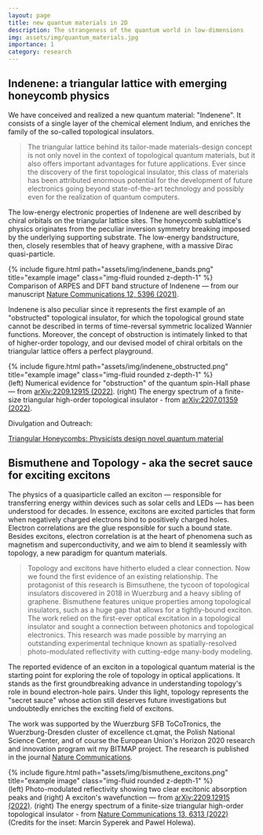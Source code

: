 ```yaml
---
layout: page
title: new quantum materials in 2D
description: The strangeness of the quantum world in low-dimensions
img: assets/img/quantum_materials.jpg
importance: 1
category: research
---
```



## Indenene: a triangular lattice with emerging honeycomb physics

We have conceived and realized a new quantum material: "Indenene". It consists of a single layer of the chemical element Indium, and enriches the family of the so-called topological insulators.

> The triangular lattice behind its tailor-made materials-design concept is not only novel in the context of topological quantum materials, but it also offers important advantages for future applications. Ever since the discovery of the first topological insulator, this class of materials has been attributed enormous potential for the development of future electronics going beyond state-of-the-art technology and possibly even for the realization of quantum computers.

The low-energy electronic properties of Indenene are well described by chiral orbitals on the triangular lattice sites. The honeycomb sublattice's physics originates from the peculiar inversion symmetry breaking
imposed by the underlying supporting substrate. The low-energy bandstructure, then, closely resembles that of heavy graphene, with a massive Dirac quasi-particle.

<div class="row">
    <div class="col-sm mt-3 mt-md-0">
        {% include figure.html path="assets/img/indenene_bands.png" title="example image" class="img-fluid rounded z-depth-1" %}
    </div>
</div>
<div class="caption">
    Comparison of ARPES and DFT band structure of Indenene — from our manuscript <a href='https://www.nature.com/articles/s41467-021-25627-y'>Nature Communications 12, 5396 (2021)</a>.
</div>

Indenene is also peculiar since it represents the first example of an "obstructed" topological insulator, for which the topological ground state cannot be described in terms of time-reversal symmetric localized Wannier functions.
Moreover, the concept of obstruction is intimately linked to that of higher-order topology, and our devised model of chiral orbitals on the triangular lattice offers a perfect playground.

<div class="row">
    <div class="col-sm mt-3 mt-md-0">
        {% include figure.html path="assets/img/indenene_obstructed.png" title="example image" class="img-fluid rounded z-depth-1" %}
    </div>
</div>
<div class="caption">
    (left) Numerical evidence for "obstruction" of the quantum spin-Hall phase — from <a href='https://arxiv.org/abs/2209.12915'>arXiv:2209.12915 (2022)</a>. (right) The energy spectrum of a finite-size triangular high-order topological insulator - from <a href='https://arxiv.org/abs/2207.01359'>arXiv:2207.01359 (2022)</a>.
</div> 

Divulgation and Outreach:

<a href='https://www.ctqmat.de/en/news/2021-09-14-triangular-honeycombs-physicists-design-novel-quantum-material'>Triangular Honeycombs: Physicists design novel quantum material</a>


## Bismuthene and Topology - aka the secret sauce for exciting excitons

The physics of a quasiparticle called an exciton — responsible for transferring energy within devices such as solar cells and LEDs — has been understood for decades. In essence, excitons are excited particles that form when negatively charged electrons bind to positively charged holes. Electron correlations are the glue responsible for such a bound state. Besides excitons, electron correlation is at the heart of phenomena such as magnetism and superconductivity, and we aim to blend it seamlessly with topology, a new paradigm for quantum materials.

> Topology and excitons have hitherto eluded a clear connection. Now we found the first evidence of an existing relationship. The protagonist of this research is Bimsuthene, the tycoon of topological insulators discovered in 2018 in Wuerzburg and a heavy sibling of graphene. Bismuthene features unique properties among topological insulators, such as a huge gap that allows for a tightly-bound exciton. The work relied on the first-ever optical excitation in a topological insulator and sought a connection between photonics and topological electronics. This research was made possible by marrying an outstanding experimental technique known as spatially-resolved photo-modulated reflectivity with cutting-edge many-body modeling.  

The reported evidence of an exciton in a topological quantum material is the starting point for exploring the role of topology in optical applications. It stands as the first groundbreaking advance in understanding topology's role in bound electron-hole pairs. Under this light, topology represents the "secret sauce" whose action still deserves future investigations but undoubtedly enriches the exciting field of excitons.

The work was supported by the Wuerzburg SFB ToCoTronics, the Wuerzburg-Dresden cluster of excellence ct.qmat, the Polish National Science Center, and of course the European Union's Horizon 2020 research and innovation program wit my BITMAP project. The research is published in the journal <a href='https://www.nature.com/articles/s41467-022-33822-8'>Nature Communications</a>.

<div class="row">
    <div class="col-sm mt-3 mt-md-0">
        {% include figure.html path="assets/img/bismuthene_excitons.png" title="example image" class="img-fluid rounded z-depth-1" %}
    </div>
</div>
<div class="caption">
    (left) Photo-modulated reflectivity showing two clear excitonic absorption peaks and (right) A exciton's wavefunction — from <a href='https://arxiv.org/abs/2209.12915'>arXiv:2209.12915 (2022)</a>. (right) The energy spectrum of a finite-size triangular high-order topological insulator - from <a href='https://www.nature.com/articles/s41467-022-33822-8'>Nature Communications 13, 6313 (2022)</a> (Credits for the inset: Marcin Syperek and Pawel Holewa).
</div> 